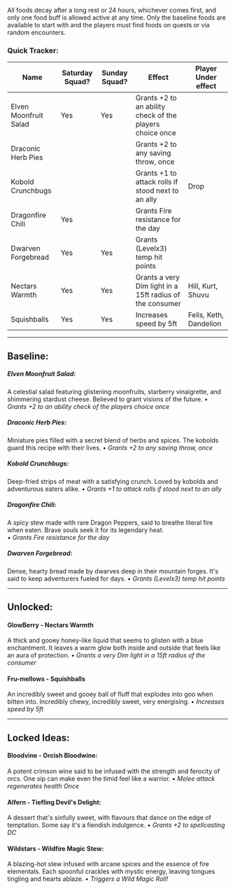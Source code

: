 All foods decay after a long rest or 24 hours, whichever comes first, and only one food buff is allowed active at any time. Only the baseline foods are available to start with and the players must find foods on quests or via random encounters.

### Quick Tracker:
| Name | Saturday Squad? | Sunday Squad? | Effect | Player Under effect |
| ---- | ---- | ---- | ---- | ---- |
| Elven Moonfruit Salad | Yes | Yes | Grants +2 to an ability check of the players choice once |  |
| Draconic Herb Pies |  |  | Grants +2 to any saving throw, once |  |
| Kobold Crunchbugs |  |  | Grants +1 to attack rolls if stood next to an ally | Drop |
| Dragonfire Chili | Yes |  | Grants Fire resistance for the day |  |
| Dwarven Forgebread | Yes | Yes | Grants (Levelx3) temp hit points |  |
| Nectars Warmth | Yes | Yes | Grants a very Dim light in a 15ft radius of the consumer | Hill, Kurt, Shuvu |
| Squishballs | Yes | Yes | Increases speed by 5ft | Felis, Keth, Dandelion |

---
## Baseline:
##### Elven Moonfruit Salad:
A celestial salad featuring glistening moonfruits, starberry vinaigrette, and shimmering stardust cheese. Believed to grant visions of the future.
• *Grants +2 to an ability check of the players choice once*

##### Draconic Herb Pies:
Miniature pies filled with a secret blend of herbs and spices. The kobolds guard this recipe with their lives.
• *Grants +2 to any saving throw, once*

##### Kobold Crunchbugs:
Deep-fried strips of meat with a satisfying crunch. Loved by kobolds and adventurous eaters alike.
• *Grants +1 to attack rolls if stood next to an ally*

##### Dragonfire Chili:
A spicy stew made with rare Dragon Peppers, said to breathe literal fire when eaten. Brave souls seek it for its legendary heat.  
• *Grants Fire resistance for the day*

##### Dwarven Forgebread:
Dense, hearty bread made by dwarves deep in their mountain forges. It's said to keep adventurers fueled for days.
• *Grants (Levelx3) temp hit points*

---
## Unlocked:
#### GlowBerry - Nectars Warmth
A thick and gooey honey-like liquid that seems to glisten with a blue enchantment. It leaves a warm glow both inside and outside that feels like an aura of protection.
*• Grants a very Dim light in a 15ft radius of the consumer*
#### Fru-mellows - Squishballs
An incredibly sweet and gooey ball of fluff that explodes into goo when bitten into. Incredibly chewy, incredibly sweet, very energising.
• *Increases speed by 5ft*

---
## Locked Ideas:
#### Bloodvine - Orcish Bloodwine:
A potent crimson wine said to be infused with the strength and ferocity of orcs. One sip can make even the timid feel like a warrior.
*• Melee attack regenerates health Once*
#### Alfern - Tiefling Devil's Delight:
A dessert that's sinfully sweet, with flavours that dance on the edge of temptation. Some say it's a fiendish indulgence.
*• Grants +2 to spellcasting DC*
#### Wildstars - Wildfire Magic Stew:
A blazing-hot stew infused with arcane spices and the essence of fire elementals. Each spoonful crackles with mystic energy, leaving tongues tingling and hearts ablaze.
*• Triggers a Wild Magic Roll!*